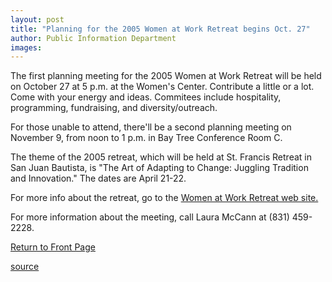 ```yaml
---
layout: post
title: "Planning for the 2005 Women at Work Retreat begins Oct. 27"
author: Public Information Department
images:
---
```


The first planning meeting for the 2005 Women at Work Retreat will be held on October 27 at 5 p.m. at the Women's Center. Contribute a little or a lot. Come with your energy and ideas. Commitees include hospitality, programming, fundraising, and diversity/outreach.

For those unable to attend, there'll be a second planning meeting on November 9, from noon to 1 p.m. in Bay Tree Conference Room C.

The theme of the 2005 retreat, which will be held at St. Francis Retreat in San Juan Bautista, is "The Art of Adapting to Change: Juggling Tradition and Innovation." The dates are April 21-22.

For more info about the retreat, go to the [Women at Work Retreat web site.][1]

For more information about the meeting, call Laura McCann at (831) 459-2228.  

[Return to Front Page][2]

[1]: http://www2.ucsc.edu/womenatwork/
[2]: http://currents.ucsc.edu/

[source](http://www1.ucsc.edu/currents/04-05/10-25/brief-retreat.asp "Permalink to brief-retreat")
